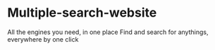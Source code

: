 # Multiple-search-website
All the engines you need, in one place
Find and search for anythings, everywhere by one click
